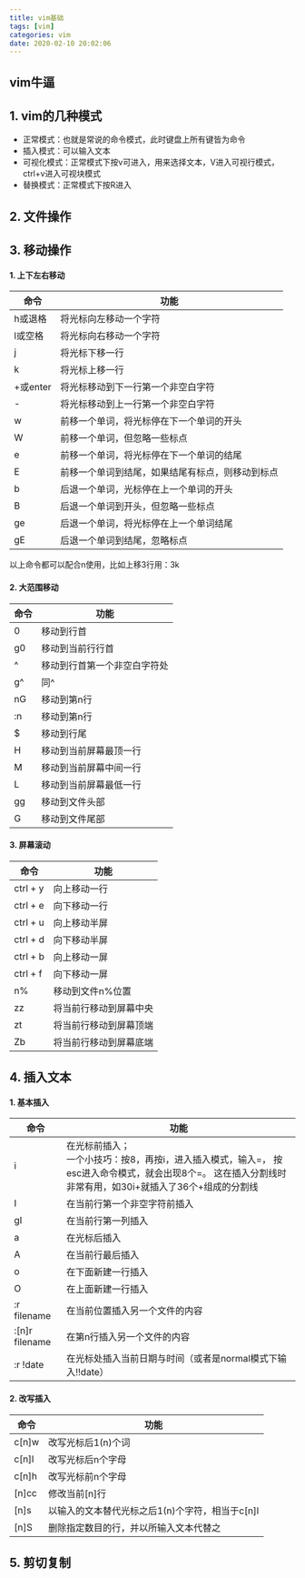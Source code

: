 ```yaml
---
title: vim基础
tags: [vim]
categories: vim 
date: 2020-02-10 20:02:06
---
```


## vim牛逼

## 1. vim的几种模式

- 正常模式：也就是常说的命令模式，此时键盘上所有键皆为命令
- 插入模式：可以输入文本
- 可视化模式：正常模式下按v可进入，用来选择文本，V进入可视行模式，ctrl+v进入可视块模式
- 替换模式：正常模式下按R进入

## 2. 文件操作

## 3. 移动操作

#### 1. 上下左右移动

命令 | 功能
-|-
h或退格 | 将光标向左移动一个字符
l或空格 | 将光标向右移动一个字符
j | 将光标下移一行
k | 将光标上移一行
+或enter | 将光标移动到下一行第一个非空白字符
\- | 将光标移动到上一行第一个非空白字符 
w | 前移一个单词，将光标停在下一个单词的开头
W | 前移一个单词，但忽略一些标点
e | 前移一个单词，将光标停在下一个单词的结尾
E | 前移一个单词到结尾，如果结尾有标点，则移动到标点
b | 后退一个单词，光标停在上一个单词的开头
B | 后退一个单词到开头，但忽略一些标点
ge | 后退一个单词，将光标停在上一个单词结尾
gE | 后退一个单词到结尾，忽略标点

以上命令都可以配合n使用，比如上移3行用：3k

#### 2. 大范围移动

命令 | 功能
-|-
0 | 移动到行首
g0 | 移动到当前行行首
^ | 移动到行首第一个非空白字符处
g^ | 同^
nG | 移动到第n行
:n | 移动到第n行
$ | 移动到行尾
H | 移动到当前屏幕最顶一行
M | 移动到当前屏幕中间一行
L | 移动到当前屏幕最低一行
gg | 移动到文件头部
G | 移动到文件尾部

#### 3. 屏幕滚动

命令 | 功能
-|-
ctrl + y | 向上移动一行
ctrl + e | 向下移动一行
ctrl + u | 向上移动半屏
ctrl + d | 向下移动半屏
ctrl + b | 向上移动一屏
ctrl + f | 向下移动一屏
n% | 移动到文件n%位置 
zz | 将当前行移动到屏幕中央 
zt | 将当前行移动到屏幕顶端 
Zb | 将当前行移动到屏幕底端 

## 4. 插入文本

#### 1. 基本插入

| 命令           | 功能                                                         |
| -------------- | ------------------------------------------------------------ |
| i              | 在光标前插入；<br />一个小技巧：按8，再按i，进入插入模式，输入=， 按esc进入命令模式，就会出现8个=。 这在插入分割线时非常有用，如30i+<esc>就插入了36个+组成的分割线 |
| I              | 在当前行第一个非空字符前插入                                 |
| gI             | 在当前行第一列插入                                           |
| a              | 在光标后插入                                                 |
| A              | 在当前行最后插入                                             |
| o              | 在下面新建一行插入                                           |
| O              | 在上面新建一行插入                                           |
| :r    filename | 在当前位置插入另一个文件的内容                               |
| :[n]r filename | 在第n行插入另一个文件的内容                                  |
| :r !date       | 在光标处插入当前日期与时间（或者是normal模式下输入!!date）   |

#### 2. 改写插入

| 命令  | 功能                                            |
| ----- | ----------------------------------------------- |
| c[n]w | 改写光标后1(n)个词                              |
| c[n]l | 改写光标后n个字母                               |
| c[n]h | 改写光标前n个字母                               |
| [n]cc | 修改当前[n]行                                   |
| [n]s  | 以输入的文本替代光标之后1(n)个字符，相当于c[n]l |
| [n]S  | 删除指定数目的行，并以所输入文本代替之          |

## 5. 剪切复制

<!-- more -->

